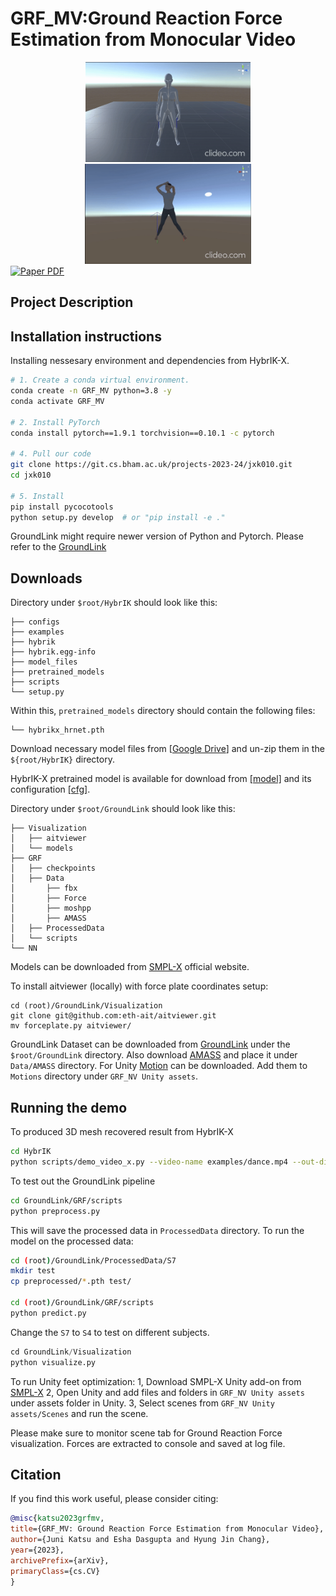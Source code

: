 # GRF_MV:Ground Reaction Force Estimation from Monocular Video

<div align="center">
<img src="assets/GroundLink_GRF.gif" height="160">
<img src="assets/HybrIKX_resulted_video_GRF.gif" height="160">
</div>

<a href="assets/GRF_MV_Ground_Reaction_Force_Estimation_from_Monocular_Video.pdf">
    <img src='https://img.shields.io/badge/Paper-GRF__MV-green?style=for-the-badge&logo=adobeacrobatreader&logoWidth=20&logoColor=white&labelColor=3CB371&color=40E0D0' alt='Paper PDF'>
</a>

## Project Description

## Installation instructions
Installing nessesary environment and dependencies from HybrIK-X.

``` bash
# 1. Create a conda virtual environment.
conda create -n GRF_MV python=3.8 -y
conda activate GRF_MV

# 2. Install PyTorch
conda install pytorch==1.9.1 torchvision==0.10.1 -c pytorch

# 4. Pull our code
git clone https://git.cs.bham.ac.uk/projects-2023-24/jxk010.git
cd jxk010

# 5. Install
pip install pycocotools
python setup.py develop  # or "pip install -e ."
```
GroundLink might require newer version of Python and Pytorch. Please refer to the [GroundLink](https://github.com/hanxingjian/GroundLink)


## Downloads
Directory under `$root/HybrIK` should look like this:

    ├── configs
    ├── examples
    ├── hybrik
    ├── hybrik.egg-info
    ├── model_files
    ├── pretrained_models
    ├── scripts
    └── setup.py

Within this, `pretrained_models` directory should contain the following files:

    └── hybrikx_hrnet.pth

Download necessary model files from [[Google Drive](https://drive.google.com/file/d/1un9yAGlGjDooPwlnwFpJrbGHRiLaBNzV/view?usp=sharing)] and un-zip them in the `${root/HybrIK}` directory.

HybrIK-X pretrained model is available for download from [[model]](https://drive.google.com/file/d/1bKIPD60z_Im4S3W2-rew6YtOtUGff6-v/view?usp=sharing) and its configuration [[cfg]](configs/smplx/256x192_hrnet_smplx_kid.yaml).

Directory under `$root/GroundLink` should look like this:

    ├── Visualization  
    │   ├── aitviewer
    │   └── models              
    ├── GRF                     
    │   ├── checkpoints         
    │   ├── Data               
    │       ├── fbx       
    │       ├── Force 
    │       ├── moshpp
    │       ├── AMASS
    │   ├── ProcessedData 
    │   └── scripts
    └── NN

Models can be downloaded from [SMPL-X](https://smpl-x.is.tue.mpg.de/) official website.

To install aitviewer (locally) with force plate coordinates setup:
```
cd (root)/GroundLink/Visualization
git clone git@github.com:eth-ait/aitviewer.git
mv forceplate.py aitviewer/
```

GroundLink Dataset can be downloaded from [GroundLink](https://csr.bu.edu/groundlink/) under the `$root/GroundLink` directory. Also download [AMASS](https://amass.is.tue.mpg.de/) and place it under `Data/AMASS` directory.
For Unity [Motion](https://bham-my.sharepoint.com/personal/jxk010_student_bham_ac_uk/Documents/Motions?csf=1&web=1&e=YFhQER) can be downloaded. Add them to `Motions` directory under `GRF_NV Unity assets`.

## Running the demo
To produced 3D mesh recovered result from HybrIK-X
``` bash
cd HybrIK
python scripts/demo_video_x.py --video-name examples/dance.mp4 --out-dir res_dance --save-pk --save-img
```

To test out the GroundLink pipeline
``` bash
cd GroundLink/GRF/scripts
python preprocess.py
```

This will save the processed data in `ProcessedData` directory. To run the model on the processed data:
``` bash
cd (root)/GroundLink/ProcessedData/S7
mkdir test
cp preprocessed/*.pth test/

cd (root)/GroundLink/GRF/scripts
python predict.py
```
Change the `S7` to `S4` to test on different subjects.

``` python
cd GroundLink/Visualization
python visualize.py
```

To run Unity feet optimization:
1, Download SMPL-X Unity add-on from [SMPL-X](https://smpl-x.is.tue.mpg.de/)
2, Open Unity and add files and folders in `GRF_NV Unity assets` under assets folder in Unity.
3, Select scenes from `GRF_NV Unity assets/Scenes` and run the scene.

Please make sure to monitor scene tab for Ground Reaction Force visualization. Forces are extracted to console and saved at log file.

## Citation
If you find this work useful, please consider citing:
``` bibtex
@misc{katsu2023grfmv,
title={GRF_MV: Ground Reaction Force Estimation from Monocular Video},
author={Juni Katsu and Esha Dasgupta and Hyung Jin Chang},
year={2023},
archivePrefix={arXiv},
primaryClass={cs.CV}
}
```